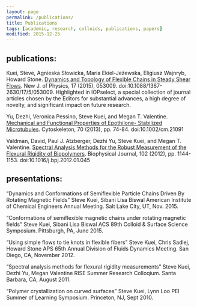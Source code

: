 ```yaml
---
layout: page
permalink: /publications/
title: Publications
tags: [academic, research, colloids, publications, papers]
modified: 2015-12-25
---
```

 
## publications:

Kuei, Steve, Agnieska Słowicka, Maria Ekiel-Jeżewska, Eligiusz Wajnryb, Howard Stone. [Dynamics and Topology of Flexible
Chains in Steady Shear Flows](http://dx.doi.org/10.1088/1367-2630/17/5/053009). New J. of Physics, 17 (2015), 053009. doi:10.1088/1367-2630/17/5/053009.
Highlighted in IOPselect, a special collection of journal articles chosen by the Editors for substantial advances, a high degree of novelty, and significant
impact on future research.

Yu, Dezhi, Veronica Pessino, Steve Kuei, and Megan T. Valentine. [Mechanical and Functional Properties of Epothilone-
Stabilized Microtubules](http://dx.doi.org/10.1002/cm.21091). Cytoskeleton, 70 (2013), pp. 74-84. doi:10.1002/cm.21091

Valdman, David, Paul J. Atzberger, Dezhi Yu, Steve Kuei, and Megan T. Valentine. [Spectral Analysis Methods for the Robust
Measurement of the Flexural Rigidity of Biopolymers](http://dx.doi.org/10.1016/j.bpj.2012.01.045). Biophysical Journal, 102 (2012), pp. 1144-1153.
doi:10.1016/j.bpj.2012.01.045


## presentations:

“Dynamics and Conformations of Semiflexible Particle Chains Driven By Rotating Magnetic Fields”
Steve Kuei, Sibani Lisa Biswal
American Institute of Chemical Engineers Annual Meeting. Salt Lake City, UT, Nov. 2015.

“Conformations of semiflexible magnetic chains under rotating magnetic fields”
Steve Kuei, Sibani Lisa Biswal
ACS 89th Colloid & Surface Science Symposium. Pittsburgh, PA, June 2015.

“Using simple flows to tie knots in flexible fibers”
Steve Kuei, Chris Sadlej, Howard Stone
APS 65th Annual Division of Fluids Dynamics Meeting. San Diego, CA, November 2012.

“Spectral analysis methods for flexural rigidity measurements”
Steve Kuei, Dezhi Yu, Megan Valentine
RISE Summer Research Colloqium. Santa Barbara, CA, August 2011.

“Polymer crystallization on curved surfaces”
Steve Kuei, Lynn Loo
PEI Summer of Learning Symposium. Princeton, NJ, Sept 2010.